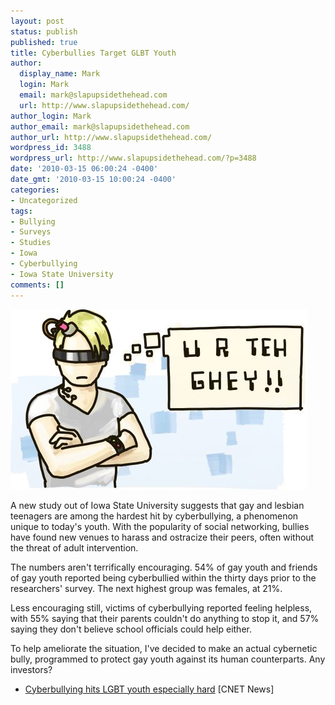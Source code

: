 ```yaml
---
layout: post
status: publish
published: true
title: Cyberbullies Target GLBT Youth
author:
  display_name: Mark
  login: Mark
  email: mark@slapupsidethehead.com
  url: http://www.slapupsidethehead.com/
author_login: Mark
author_email: mark@slapupsidethehead.com
author_url: http://www.slapupsidethehead.com/
wordpress_id: 3488
wordpress_url: http://www.slapupsidethehead.com/?p=3488
date: '2010-03-15 06:00:24 -0400'
date_gmt: '2010-03-15 10:00:24 -0400'
categories:
- Uncategorized
tags:
- Bullying
- Surveys
- Studies
- Iowa
- Cyberbullying
- Iowa State University
comments: []
---
```

![Cyberbullying](/wp-content/media/2010/03/cyber-bully.jpg "BuLly1N9 i5 A S1gniPHi1(nT pR0BL3/\/\ pH0R 7oDAyZ j007H.")

A new study out of Iowa State University suggests that gay and lesbian teenagers are among the hardest hit by cyberbullying, a phenomenon unique to today's youth. With the popularity of social networking, bullies have found new venues to harass and ostracize their peers, often without the threat of adult intervention.

The numbers aren't terrifically encouraging. 54% of gay youth and friends of gay youth reported being cyberbullied within the thirty days prior to the researchers' survey. The next highest group was females, at 21%.

Less encouraging still, victims of cyberbullying reported feeling helpless, with 55% saying that their parents couldn't do anything to stop it, and 57% saying they don't believe school officials could help either.

To help ameliorate the situation, I've decided to make an actual cybernetic bully, programmed to protect gay youth against its human counterparts. Any investors?

- [Cyberbullying hits LGBT youth especially hard](http://news.cnet.com/8301-27083_3-10466220-247.html) [CNET News]
